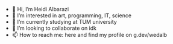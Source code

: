 - 👋 Hi, I’m Heidi Albarazi
- 👀 I’m interested in art, programming, IT, science 
- 🌱 I’m currently studying at TUM university
- 💞️ I’m looking to collaborate on idk
- 📫 How to reach me: here and find my profile on g.dev/wedalb

<!---
wedalb/wedalb is a ✨ special ✨ repository because its `README.md` (this file) appears on your GitHub profile.
You can click the Preview link to take a look at your changes.
--->
